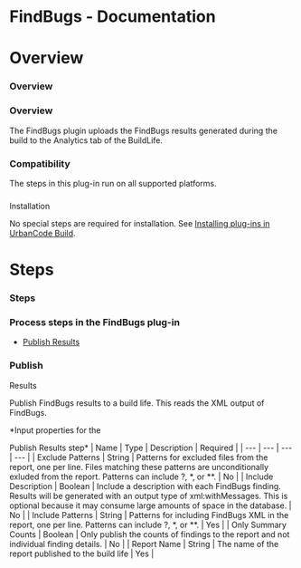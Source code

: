 
FindBugs - Documentation
========================

# Overview




### Overview




 


### Overview


The FindBugs plugin uploads the FindBugs results generated during the build to the
 Analytics tab of the BuildLife.


### Compatibility


The steps in this plug-in run on all supported platforms.


### 
Installation


No special steps are required for installation. See [Installing plug-ins in UrbanCode 
Build](http://www-01.ibm.com/support/knowledgecenter/#!/SS8NMD_6.1.0/com.ibm.ucbuild.doc/topics/plugin_ch.html 
"Installing plug-ins in UrbanCode Build").




# Steps




### Steps




 



### Process steps in the FindBugs plug-in


* [Publish Results](#publish_results)




### Publish 
Results


Publish FindBugs results to a build life. This reads the XML output of FindBugs.




*Input properties for the
  

Publish Results step*  | Name | Type | Description | Required |
| --- | --- | --- | --- |
| Exclude Patterns | 
String | Patterns for excluded files from the report, one per line. Files matching these
patterns are unconditionally 
exluded from the report. Patterns can include ?, *, or
**. | No |
| Include Description | Boolean | Include a 
description with each FindBugs finding. Results will be generated
with an output type of xml:withMessages. This is 
optional because it
may consume large amounts of space in the database. | No |
| Include Patterns | String | Patterns 
for including FindBugs XML in the report, one per line. Patterns can include
?, *, or **. | Yes |
| Only Summary Counts 
| Boolean | Only publish the counts of findings to the report and not individual finding details. | No |
| Report Name |
 String | The name of the report published to the build life | Yes |




